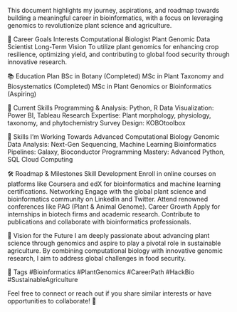 This document highlights my journey, aspirations, and roadmap towards building a meaningful career in bioinformatics, with a focus on leveraging genomics to revolutionize plant science and agriculture.

🎯 Career Goals
Interests
Computational Biologist
Plant Genomic Data Scientist
Long-Term Vision
To utilize plant genomics for enhancing crop resilience, optimizing yield, and contributing to global food security through innovative research.

📚 Education Plan
BSc in Botany (Completed)
MSc in Plant Taxonomy and Biosystematics (Completed)
MSc in Plant Genomics or Bioinformatics (Aspiring)

🔧 Current Skills
Programming & Analysis: Python, R
Data Visualization: Power BI, Tableau
Research Expertise: Plant morphology, physiology, taxonomy, and phytochemistry
Survey Design: KOBOtoolbox

🚀 Skills I’m Working Towards
Advanced Computational Biology
Genomic Data Analysis: Next-Gen Sequencing, Machine Learning
Bioinformatics Pipelines: Galaxy, Bioconductor
Programming Mastery: Advanced Python, SQL
Cloud Computing

🛠️ Roadmap & Milestones
Skill Development
Enroll in online courses on platforms like Coursera and edX for bioinformatics and machine learning certifications.
Networking
Engage with the global plant science and bioinformatics community on LinkedIn and Twitter.
Attend renowned conferences like PAG (Plant & Animal Genome).
Career Growth
Apply for internships in biotech firms and academic research.
Contribute to publications and collaborate with bioinformatics professionals.

🌱 Vision for the Future
I am deeply passionate about advancing plant science through genomics and aspire to play a pivotal role in sustainable agriculture. By combining computational biology with innovative genomic research, I aim to address global challenges in food security.

🔖 Tags
#Bioinformatics #PlantGenomics #CareerPath #HackBio #SustainableAgriculture

Feel free to connect or reach out if you share similar interests or have opportunities to collaborate! 🌾
